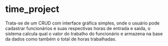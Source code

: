 # time_project
  Trata-se de um CRUD com interface gráfica simples, 
onde o usuário pode cadastrar funcionários e suas 
respectivas horas de entrada e saida, o sistema calcula qual o valor do trabalho do funcionário e armazena
na base da dados como também o total de horas trabalhadas.
